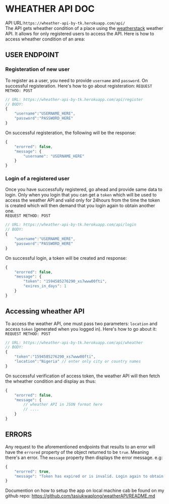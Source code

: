 # WHEATHER API DOC 
API URL:`https://wheather-api-by-tk.herokuapp.com/api/`  
The API gets wheather condition of a place using the [weatherstack](https://weatherstack.com/quickstart) weather API. It allows for only registered users to access the API. Here is how to access wheather condition of an area:

## USER ENDPOINT
### Registeration of new user
To register as a user, you need to provide `username` and `password`. On successful registeration. Here's how to go about registeration:
`REQUEST METHOD: POST`  
```js
// URL: https://wheather-api-by-tk.herokuapp.com/api/register
// BODY:
{
	"username":"USERNAME_HERE",
	"password":"PASSWORD_HERE"
}
```
On successful registeration, the following will be the response:
```js
{
    "erorred": false,
    "message": {
        "username": "USERNAME_HERE"
    }
}
```
### Login of a registered user
Once you have successfully registered, go ahead and provide same data to login. Only when you login that you can get a `token` which will be used to access the weather API and valid only for 24hours from the time the token is created which will then demand that you login again to obtain another one.  
`REQUEST METHOD: POST`  
```js
// URL: https://wheather-api-by-tk.herokuapp.com/api/login
// BODY:
{
	"username":"USERNAME_HERE",
	"password":"PASSWORD_HERE"
}
```
On successful login, a token will be created and response:
```js
{
    "erorred": false,
    "message": {
        "token": "1594585276290_xs7www00fti",
        "exires_in_days": 1
    }
}
```

## Accessing wheather API
To access the weather API, one must pass two parameters: `location` and access `token` (generated when you logged in). Here's how to go about it:  
`REQUEST METHOD: POST`  
```js
// URL: https://wheather-api-by-tk.herokuapp.com/api/wheather
// BODY:
{
	"token":"1594585276290_xs7www00fti",
	"location":"Nigeria" // enter only city or country names
}
```
On successful verification of access token, the weather API will then fetch the wheather condition and display as thus:
```js
{
    "erorred": false,
    "message": {
        // wheather API in JSON format here 
        // ....
    }
}
```

## ERRORS
Any request to the aforementioned endpoints that results to an error will have the `errored` property of the object returned to be `true`. Meaning there's an error. The `message` property then displays the error message.
e.g:
```js
{
    "erorred": true,
    "message": "Token has expired or is invalid. Login again to obtain a new token"
}
```
Documention on how to setup the app on local machine cab be found on my github repo: https://github.com/tasiukwaplong/weatherAPI/README.md